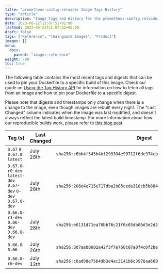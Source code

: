 ```yaml
---
title: "prometheus-config-reloader Image Tags History"
type: "article"
description: "Image Tags and History for the prometheus-config-reloader Chainguard Image"
date: 2023-06-22T11:07:52+02:00
lastmod: 2023-06-22T11:07:52+02:00
draft: false
tags: ["Reference", "Chainguard Images", "Product"]
images: []
menu:
  docs:
    parent: "images-reference"
weight: 700
toc: true
---
```


The following table contains the most recent tags and digests that can be used to pin your Dockerfile to a specific build of this image. Check our guide on [Using the Tag History API](/chainguard/chainguard-images/using-the-tag-history-api/) for information on how to fetch all tags from an image and how to pin your Dockerfile to a specific digest.

Please note that digests and timestamps only change when there is a change to the image, even though images are rebuilt every night. The "Last Changed" column indicates when the image was last modified, and doesn't always reflect the latest build timestamp. For more information about how our reproducible builds work, please refer to [this blog post](https://www.chainguard.dev/unchained/reproducing-chainguards-reproducible-image-builds).

| Tag (s)                                                       | Last Changed | Digest                                                                    |
|---------------------------------------------------------------|--------------|---------------------------------------------------------------------------|
|  `0.67` `0` `0.67.0` `latest`                                 | July 28th    | `sha256:c6bb4f545b4bf299304e99712f6de974cbf83c3eed4ce534a3efeef40b0c8d31` |
|  `0.67.0-r0-dev` `latest-dev` `0.67-dev` `0-dev` `0.67.0-dev` | July 28th    | `sha256:206e4e715e717dba2b85ceda318cb5b884afd004a15de50cae8ff8ad6271e37a` |
|  `0.66.0-r1-dev` `0.66-dev` `0.66.0-dev`                      | July 28th    | `sha256:e0131d71ea76bb76c21f6c65db86d3e2d2c393e41e8e51bddd7dcc3b9e8584e5` |
|  `0.66.0` `0.66`                                              | July 26th    | `sha256:3d7aab8002a42f3f7e768c07a0f4c0f2be2cc6253be96cb105ff7e33d907885f` |
|  `0.66.0-r0-dev`                                              | July 12th    | `sha256:c8ad98e75b49b3e4ac3141b6c3978aa669aab64de085323f98f9c5cb56bedaa1` |

